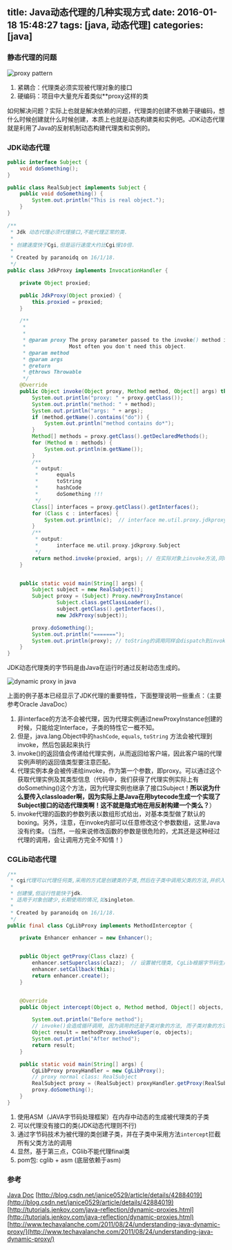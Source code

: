 title: Java动态代理的几种实现方式
date: 2016-01-18 15:48:27
tags: [java, 动态代理]
categories: [java]
---

### 静态代理的问题
![proxy pattern](http://images.techhive.com/images/idge/imported/article/jvw/2000/11/jw-1110-proxy-100157716-orig.gif)
1. 紧耦合：代理类必须实现被代理对象的接口
2. 硬编码：项目中大量充斥着类似\**proxy这样的类

如何解决问题？实际上也就是解决依赖的问题，代理类的创建不依赖于硬编码，想什么时候创建就什么时候创建，本质上也就是动态构建类和实例吧。JDK动态代理就是利用了Java的反射机制动态构建代理类和实例的。

<!--more-->

### JDK动态代理

```java
public interface Subject {
    void doSomething();
}

public class RealSubject implements Subject {
    public void doSomething() {
        System.out.println("This is real object.");
    }
}

/**
 * Jdk 动态代理必须代理接口,不能代理正常的类.
 *
 * 创建速度快于Cgi,但是运行速度大约比Cgi慢10倍.
 *
 * Created by paranoidq on 16/1/18.
 */
public class JdkProxy implements InvocationHandler {

    private Object proxied;

    public JdkProxy(Object proxied) {
        this.proxied = proxied;
    }

    /**
     *
     *
     * @param proxy The proxy parameter passed to the invoke() method is the dynamic proxy object implementing the interface.
     *              Most often you don't need this object.
     * @param method
     * @param args
     * @return
     * @throws Throwable
     */
    @Override
    public Object invoke(Object proxy, Method method, Object[] args) throws Throwable {
        System.out.println("proxy: " + proxy.getClass());
        System.out.println("method: " + method);
        System.out.println("args: " + args);
        if (method.getName().contains("do")) {
            System.out.println("method contains do*");
        }
        Method[] methods = proxy.getClass().getDeclaredMethods();
        for (Method m : methods) {
            System.out.println(m.getName());
        }
        /**
         * output:
         *      equals
         *      toString
         *      hashCode
         *      doSomething !!!
         */
        Class[] interfaces = proxy.getClass().getInterfaces();
        for (Class c : interfaces) {
            System.out.println(c);  // interface me.util.proxy.jdkproxy.Subject
        }
        /**
         * output:
         *      interface me.util.proxy.jdkproxy.Subject
         */
        return method.invoke(proxied, args); // 在实际对象上invoke方法,同时传入参数
    }


    public static void main(String[] args) {
        Subject subject = new RealSubject();
        Subject proxy = (Subject) Proxy.newProxyInstance(
                Subject.class.getClassLoader(),
                subject.getClass().getInterfaces(),
                new JdkProxy(subject));

        proxy.doSomething();
        System.out.println("=======");
        System.out.println(proxy); // toString的调用同样会dispatch到invoke,因此会被也"包装"
    }
}

```
JDK动态代理类的字节码是由Java在运行时通过反射动态生成的。

![dynamic proxy in java](http://www.techavalanche.com/wp-content/themes/Levels/images/upload/2011/08/Proxy_Diagram.jpg)

上面的例子基本已经显示了JDK代理的重要特性，下面整理说明一些重点：（主要参考Oracle JavaDoc）
 
1. 非interface的方法不会被代理，因为代理实例通过newProxyInstance创建的时候，只能给定Interface，子类的特性它一概不知。
2. 但是，java.lang.Object中的`hashCode`, `equals`, `toString` 方法会被代理到invoke，然后包装起来执行
3. invoke()的返回值会传递给代理实例，从而返回给客户端，因此客户端的代理实例声明的返回值类型要注意匹配。
4. 代理实例本身会被传递给invoke，作为第一个参数，即proxy。可以通过这个获取代理实例及其类型信息（代码中，我们获得了代理实例实际上有doSomething()这个方法，因为代理实例也继承了接口Subject！**所以说为什么要传入classloader啊，因为实际上是Java在用bytecode生成一个实现了Subject接口的动态代理类啊！这不就是隐式地在用反射构建一个类么？**） 
5. invoke代理的函数的参数列表以数组形式给出，对基本类型做了默认的boxing。另外，注意，在invoke内部可以任意修改这个参数数组，这里Java没有约束。（当然，一般来说修改函数的参数是很危险的，尤其还是这种经过代理的调用，会让调用方完全不知情！）

### CGLib动态代理

```java
/**
 * cgi代理可以代理任何类,采用的方式是创建类的子类,然后在子类中调用父类的方法,并织入aop的逻辑
 *
 * 创建慢,但运行性能快于jdk.
 * 适用于对象创建少,长期使用的情况,如singleton.
 *
 * Created by paranoidq on 16/1/18.
 */
public final class CgLibProxy implements MethodInterceptor {

    private Enhancer enhancer = new Enhancer();


    public Object getProxy(Class clazz) {
        enhancer.setSuperclass(clazz);  // 设置被代理类, CgLib根据字节码生成被代理类的子类
        enhancer.setCallback(this);
        return enhancer.create();
    }


    @Override
    public Object intercept(Object o, Method method, Object[] objects, MethodProxy methodProxy) throws Throwable {

        System.out.println("Before method");
        // invoke()会造成循环调用, 因为调用的还是子类对象的方法, 而子类对象的方法还是会被拦截.
        Object result = methodProxy.invokeSuper(o, objects);
        System.out.println("After method");
        return result;
    }

    public static void main(String[] args) {
        CgLibProxy proxyHandler = new CgLibProxy();
        // proxy normal class: RealSubject
        RealSubject proxy = (RealSubject) proxyHandler.getProxy(RealSubject.class);
        proxy.doSomething();
    }
}
```

1. 使用ASM（JAVA字节码处理框架）在内存中动态的生成被代理类的子类
2. 可以代理没有接口的类(JDK动态代理则不行)
3. 通过字节码技术为被代理的类创建子类，并在子类中采用方法`intercept`拦截所有父类方法的调用
4. 显然，基于第三点，CGlib不能代理final类
5. pom包: cglib + asm (底层依赖于asm)

### 参考

[Java Doc](https://docs.oracle.com/javase/8/docs/technotes/guides/reflection/proxy.html)
[http://blog.csdn.net/janice0529/article/details/42884019](http://blog.csdn.net/janice0529/article/details/42884019)
[http://tutorials.jenkov.com/java-reflection/dynamic-proxies.html](http://tutorials.jenkov.com/java-reflection/dynamic-proxies.html)
[http://www.techavalanche.com/2011/08/24/understanding-java-dynamic-proxy/](http://www.techavalanche.com/2011/08/24/understanding-java-dynamic-proxy/)
